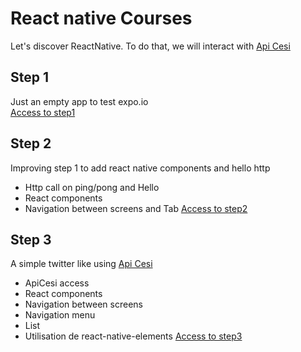 # React native Courses
Let's discover ReactNative.
To do that, we will interact with  [Api Cesi](https://github.com/StephaneC/ApiCesi/)

## Step 1
Just an empty app to test expo.io  
[Access to step1](https://github.com/StephaneC/ReactNativeCourses/tree/master/step1/)

## Step 2
Improving step 1 to add react native components and hello http
 * Http call on ping/pong and Hello
 * React components 
 * Navigation between screens and Tab
[Access to step2](https://github.com/StephaneC/ReactNativeCourses/tree/master/step2/)

## Step 3
A simple twitter like using [Api Cesi](https://github.com/StephaneC/ApiCesi/)
 * ApiCesi access 
 * React components 
 * Navigation between screens
 * Navigation menu
 * List 
 * Utilisation de react-native-elements
[Access to step3](https://github.com/StephaneC/ReactNativeCourses/tree/master/step3/)
